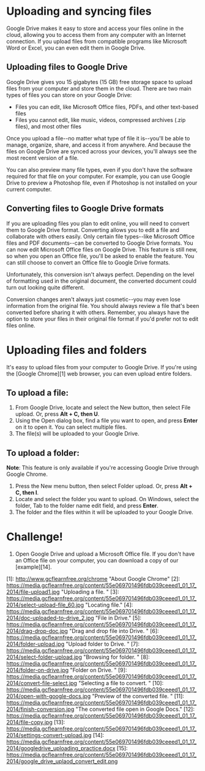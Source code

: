 # Uploading and syncing files

Google Drive makes it easy to store and access your files online in
the cloud, allowing you to access them from any computer with an
Internet connection. If you upload files from compatible programs like
Microsoft Word or Excel, you can even edit them in Google Drive.

## Uploading files to Google Drive

Google Drive gives you 15 gigabytes (15 GB) free storage space to
upload files from your computer and store them in the cloud. There are
two main types of files you can store on your Google Drive:

- Files you can edit, like Microsoft Office files, PDFs, and other
  text-based files
- Files you cannot edit, like music, videos, compressed archives (.zip
  files), and most other files

Once you upload a file--no matter what type of file it is--you'll be
able to manage, organize, share, and access it from anywhere. And
because the files on Google Drive are synced across your devices,
you'll always see the most recent version of a file.

You can also preview many file types, even if you don't have the
software required for that file on your computer. For example, you can
use Google Drive to preview a Photoshop file, even if Photoshop is not
installed on your current computer.

## Converting files to Google Drive formats

If you are uploading files you plan to edit online, you will need to
convert them to Google Drive format. Converting allows you to edit a
file and collaborate with others easily. Only certain file types--like
Microsoft Office files and PDF documents--can be converted to Google
Drive formats. You can now edit Microsoft Office files on Google
Drive. This feature is still new, so when you open an Office file,
you'll be asked to enable the feature. You can still choose to convert
an Office file to Google Drive formats.

Unfortunately, this conversion isn't always perfect. Depending on the
level of formatting used in the original document, the converted
document could turn out looking quite different.

Conversion changes aren't always just cosmetic--you may even lose
information from the original file. You should always review a file
that's been converted before sharing it with others. Remember, you
always have the option to store your files in their original file
format if you'd prefer not to edit files online.

# Uploading files and folders

It's easy to upload files from your computer to Google Drive. If
you're using the [Google Chrome][1] web browser, you can even upload
entire folders.

## To upload a file:

1. From Google Drive, locate and select the New button, then select
   File upload. Or, press **Alt + C, then U**.
2. Using the Open dialog box, find a file you want to open, and press
   **Enter** on it to open it. You can select multiple files.
3. The file(s) will be uploaded to your Google Drive.

## To upload a folder:

**Note**: This feature is only available if you're accessing Google
Drive through Google Chrome.

1. Press the New menu button, then select Folder upload. Or, press
   **Alt + C, then I**.
2. Locate and select the folder you want to upload. On Windows, select
   the folder, Tab to the folder name edit field, and press **Enter**.
3. The folder and the files within it will be uploaded to your Google
   Drive.

# Challenge!

1. Open Google Drive and upload a Microsoft Office file. If you don't have an Office file on your computer, you can download a copy of our [example][14].

[1]: <http://www.gcflearnfree.org/chrome> "About Google Chrome" [2]: <https://media.gcflearnfree.org/content/55e069701496fdb039ceeed1_01_17_2014/file-upload1.jpg> "Uploading a file. " [3]: <https://media.gcflearnfree.org/content/55e069701496fdb039ceeed1_01_17_2014/select-upload-file_60.jpg> "Locating file." [4]: <https://media.gcflearnfree.org/content/55e069701496fdb039ceeed1_01_17_2014/doc-uploaded-to-drive_2.jpg> "File in Drive." [5]: <https://media.gcflearnfree.org/content/55e069701496fdb039ceeed1_01_17_2014/drag-drop-doc.jpg> "Drag and drop file into Drive. " [6]: <https://media.gcflearnfree.org/content/55e069701496fdb039ceeed1_01_17_2014/folder-upload.jpg> "Upload folder to Drive. " [7]: <https://media.gcflearnfree.org/content/55e069701496fdb039ceeed1_01_17_2014/select-folder-upload.jpg> "Browsing for folder. " [8]: <https://media.gcflearnfree.org/content/55e069701496fdb039ceeed1_01_17_2014/folder-on-drive.jpg> "Folder on Drive. " [9]: <https://media.gcflearnfree.org/content/55e069701496fdb039ceeed1_01_17_2014/convert-file-select.jpg> "Selecting a file to convert. " [10]: <https://media.gcflearnfree.org/content/55e069701496fdb039ceeed1_01_17_2014/open-with-google-docs.jpg> "Preview of the converted file. " [11]: <https://media.gcflearnfree.org/content/55e069701496fdb039ceeed1_01_17_2014/finish-conversion.jpg> "The converted file open in Google Docs." [12]: <https://media.gcflearnfree.org/content/55e069701496fdb039ceeed1_01_17_2014/file-copy.jpg> [13]: <https://media.gcflearnfree.org/content/55e069701496fdb039ceeed1_01_17_2014/settings-convert-upload.jpg> [14]: <https://media.gcflearnfree.org/content/55e069701496fdb039ceeed1_01_17_2014/googledrive_uploading_practice.docx> [15]: <https://media.gcflearnfree.org/content/55e069701496fdb039ceeed1_01_17_2014/google_drive_uplaod_convert_edit.png>
